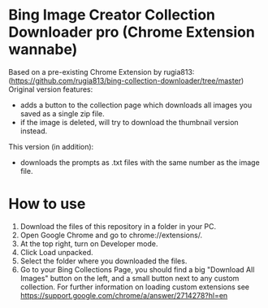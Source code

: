 # Bing Image Creator Collection Downloader pro (Chrome Extension wannabe)
Based on a pre-existing Chrome Extension by rugia813:
(https://github.com/rugia813/bing-collection-downloader/tree/master)
Original version features:
 - adds a button to the collection page which downloads all images you saved as a single zip file.
 - if the image is deleted, will try to download the thumbnail version instead.

This version (in addition):
 - downloads the prompts as .txt files with the same number as the image file.

# How to use
1) Download the files of this repository in a folder in your PC.
2) Open Google Chrome and go to chrome://extensions/.
3) At the top right, turn on Developer mode.
4) Click Load unpacked.
5) Select the folder where you downloaded the files.
6) Go to your Bing Collections Page, you should find a big "Download All Images" button on the left, and a small button next to any custom collection.
For further information on loading custom extensions see https://support.google.com/chrome/a/answer/2714278?hl=en
